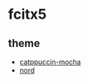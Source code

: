 # fcitx5

## theme
- [catppuccin-mocha](https://github.com/catppuccin/fcitx5)
- [nord](https://github.com/ayamir/fcitx5-nord)
